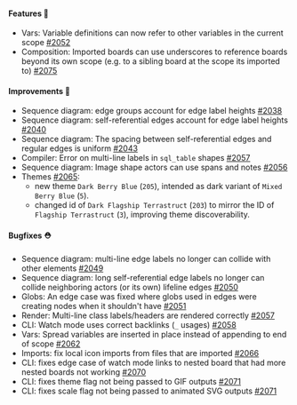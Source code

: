 #### Features 🚀

- Vars: Variable definitions can now refer to other variables in the current scope [#2052](https://github.com/terrastruct/d2/pull/2052)
- Composition: Imported boards can use underscores to reference boards beyond its own
  scope (e.g. to a sibling board at the scope its imported to) [#2075](https://github.com/terrastruct/d2/pull/2075)

#### Improvements 🧹

- Sequence diagram: edge groups account for edge label heights [#2038](https://github.com/terrastruct/d2/pull/2038)
- Sequence diagram: self-referential edges account for edge label heights [#2040](https://github.com/terrastruct/d2/pull/2040)
- Sequence diagram: The spacing between self-referential edges and regular edges is uniform [#2043](https://github.com/terrastruct/d2/pull/2043)
- Compiler: Error on multi-line labels in `sql_table` shapes [#2057](https://github.com/terrastruct/d2/pull/2057)
- Sequence diagram: Image shape actors can use spans and notes [#2056](https://github.com/terrastruct/d2/issues/2056)
- Themes [#2065](https://github.com/terrastruct/d2/pull/2065):
  - new theme `Dark Berry Blue` (`205`), intended as dark variant of `Mixed Berry Blue` (`5`).
  - changed id of `Dark Flagship Terrastruct` (`203`) to mirror the ID of `Flagship Terrastruct` (`3`), improving theme discoverability.

#### Bugfixes ⛑️

- Sequence diagram: multi-line edge labels no longer can collide with other elements [#2049](https://github.com/terrastruct/d2/pull/2049)
- Sequence diagram: long self-referential edge labels no longer can collide neighboring actors (or its own) lifeline edges [#2050](https://github.com/terrastruct/d2/pull/2050)
- Globs: An edge case was fixed where globs used in edges were creating nodes when it shouldn't have [#2051](https://github.com/terrastruct/d2/pull/2051)
- Render: Multi-line class labels/headers are rendered correctly [#2057](https://github.com/terrastruct/d2/pull/2057)
- CLI: Watch mode uses correct backlinks (`_` usages) [#2058](https://github.com/terrastruct/d2/pull/2058)
- Vars: Spread variables are inserted in place instead of appending to end of scope [#2062](https://github.com/terrastruct/d2/pull/2062)
- Imports: fix local icon imports from files that are imported [#2066](https://github.com/terrastruct/d2/pull/2066)
- CLI: fixes edge case of watch mode links to nested board that had more nested boards not working [#2070](https://github.com/terrastruct/d2/pull/2070)
- CLI: fixes theme flag not being passed to GIF outputs [#2071](https://github.com/terrastruct/d2/pull/2071)
- CLI: fixes scale flag not being passed to animated SVG outputs [#2071](https://github.com/terrastruct/d2/pull/2071)
